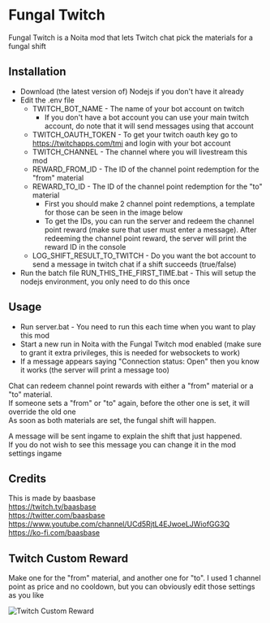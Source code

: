 # Fungal Twitch

Fungal Twitch is a Noita mod that lets Twitch chat pick the materials for a fungal shift

## Installation

- Download (the latest version of) Nodejs if you don't have it already
- Edit the .env file
  - TWITCH_BOT_NAME - The name of your bot account on twitch
    - If you don't have a bot account you can use your main twitch account, do note that it will send messages using that account
  - TWITCH_OAUTH_TOKEN - To get your twitch oauth key go to https://twitchapps.com/tmi and login with your bot account
  - TWITCH_CHANNEL - The channel where you will livestream this mod
  - REWARD_FROM_ID - The ID of the channel point redemption for the "from" material
  - REWARD_TO_ID - The ID of the channel point redemption for the "to" material
    - First you should make 2 channel point redemptions, a template for those can be seen in the image below
    - To get the IDs, you can run the server and redeem the channel point reward (make sure that user must enter a message). After redeeming the channel point reward, the server will print the reward ID in the console
  - LOG_SHIFT_RESULT_TO_TWITCH - Do you want the bot account to send a message in twitch chat if a shift succeeds (true/false)
- Run the batch file RUN_THIS_THE_FIRST_TIME.bat - This will setup the nodejs environment, you only need to do this once

## Usage

- Run server.bat - You need to run this each time when you want to play this mod
- Start a new run in Noita with the Fungal Twitch mod enabled (make sure to grant it extra privileges, this is needed for websockets to work)
- If a message appears saying "Connection status: Open" then you know it works (the server will print a message too)

Chat can redeem channel point rewards with either a "from" material or a "to" material.  
If someone sets a "from" or "to" again, before the other one is set, it will override the old one  
As soon as both materials are set, the fungal shift will happen.

A message will be sent ingame to explain the shift that just happened.  
If you do not wish to see this message you can change it in the mod settings ingame

## Credits

This is made by baasbase  
https://twitch.tv/baasbase  
https://twitter.com/baasbase  
https://www.youtube.com/channel/UCd5RjtL4EJwoeLJWiofGG3Q  
https://ko-fi.com/baasbase

## Twitch Custom Reward

Make one for the "from" material, and another one for "to". I used 1 channel point as price and no cooldown, but you can obviously edit those settings as you like

![Twitch Custom Reward](https://i.imgur.com/vXgmVTD.png)
